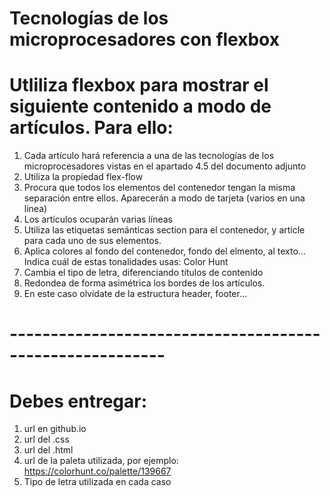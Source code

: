 # Tecnologías de los microprocesadores con flexbox
# Utliliza flexbox para mostrar el siguiente contenido a modo de artículos. Para ello:

1. Cada artículo hará referencia a una de las tecnologías de los microprocesadores vistas en el apartado 4.5 del documento adjunto
2. Utiliza la propiedad flex-flow
3. Procura que todos los elementos del contenedor tengan la misma separación entre ellos. Aparecerán a modo de tarjeta (varios en una     línea)
4. Los artículos ocuparán varias líneas
5. Utiliza las etiquetas semánticas section para el contenedor, y article para cada uno de sus elementos.
6. Aplica colores al fondo del contenedor, fondo del elmento, al texto... Indica cuál de estas tonalidades usas: Color Hunt
7. Cambia el tipo de letra, diferenciando títulos de contenido
8. Redondea de forma asimétrica los bordes de los artículos.
9. En este caso olvídate de la estructura header, footer...

# ---------------------------------------------------------
# Debes entregar:

1. url en github.io
2. url del .css
3. url del .html
4. url de la paleta utilizada, por ejemplo: https://colorhunt.co/palette/139667
5. Tipo de letra utilizada en cada caso

